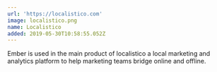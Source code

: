 ```yaml
---
url: 'https://localistico.com'
image: localistico.png
name: Localistico
added: 2019-05-30T10:58:55.052Z
---
```

Ember is used in the main product of localistico a local marketing and analytics platform to help marketing teams bridge online and offline.
